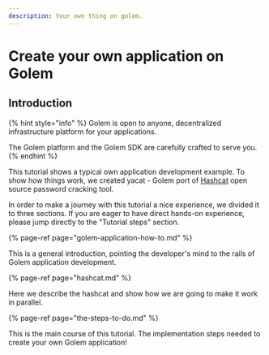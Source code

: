 ```yaml
---
description: Your own thing on golem.
---
```


# Create your own application on Golem

## Introduction

{% hint style="info" %}
Golem is open to anyone, decentralized infrastructure platform for your applications.

The Golem platform and the Golem SDK are carefully crafted to serve you.
{% endhint %}

This tutorial shows a typical own application development example. To show how things work, we created yacat - Golem port of [Hashcat](https://hashcat.net/hashcat/) open source password cracking tool.

In order to make a journey with this tutorial a nice experience, we divided it to three sections. If you are eager to have direct hands-on experience, please jump directly to the "Tutorial steps" section.

{% page-ref page="golem-application-how-to.md" %}

This is a general introduction, pointing the developer's mind to the rails of Golem application development.

{% page-ref page="hashcat.md" %}

Here we describe the hashcat and show how we are going to make it work in parallel.

{% page-ref page="the-steps-to-do.md" %}

This is the main course of this tutorial. The implementation steps needed to create your own Golem application!

##  

